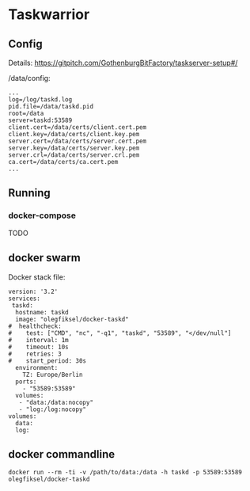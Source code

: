 # Taskwarrior

## Config

Details: https://gitpitch.com/GothenburgBitFactory/taskserver-setup#/

/data/config:
```
...
log=/log/taskd.log
pid.file=/data/taskd.pid
root=/data
server=taskd:53589
client.cert=/data/certs/client.cert.pem
client.key=/data/certs/client.key.pem
server.cert=/data/certs/server.cert.pem
server.key=/data/certs/server.key.pem
server.crl=/data/certs/server.crl.pem
ca.cert=/data/certs/ca.cert.pem
...
```

## Running

### docker-compose

TODO

## docker swarm

Docker stack file:
```
version: '3.2'
services:
 taskd:
  hostname: taskd
  image: "olegfiksel/docker-taskd"
#  healthcheck:
#    test: ["CMD", "nc", "-q1", "taskd", "53589", "</dev/null"]
#    interval: 1m
#    timeout: 10s
#    retries: 3
#    start_period: 30s
  environment:
    TZ: Europe/Berlin
  ports:
    - "53589:53589"
  volumes:
   - "data:/data:nocopy"
   - "log:/log:nocopy"
volumes:
  data:
  log:
```

## docker commandline

`docker run --rm -ti -v /path/to/data:/data -h taskd -p 53589:53589 olegfiksel/docker-taskd`
